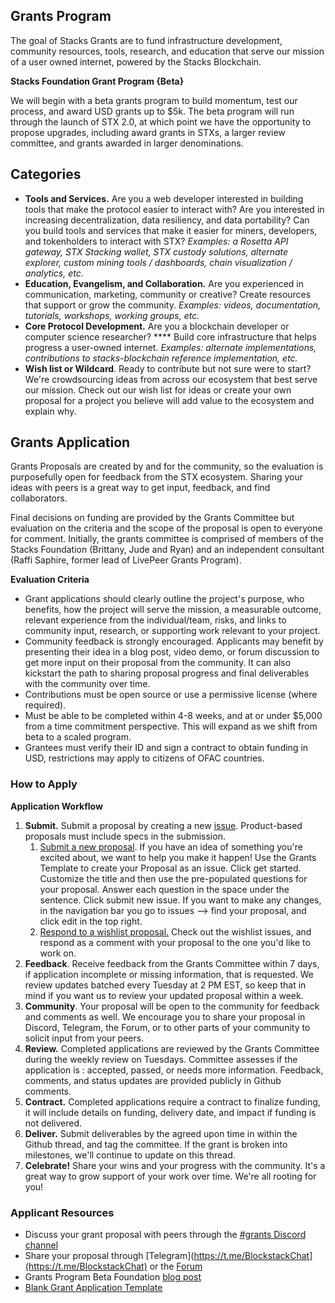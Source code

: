 ## Grants Program

The goal of Stacks Grants are to fund infrastructure development, community resources, tools, research, and education that serve our mission of a user owned internet, powered by the Stacks Blockchain.

**Stacks Foundation Grant Program {Beta}**

We will begin with a beta grants program to build momentum, test our process, and award USD grants up to $5k. The beta program will run through the launch of STX 2.0, at which point we have the opportunity to propose upgrades, including award grants in STXs, a larger review committee, and grants awarded in larger denominations.

## Categories

- **Tools and Services.** Are you a web developer interested in building tools that make the protocol easier to interact with? Are you interested in increasing decentralization, data resiliency, and data portability? Can you build tools and services that make it easier for miners, developers, and tokenholders to interact with STX? *Examples: a Rosetta API gateway, STX Stacking wallet, STX custody solutions, alternate explorer, custom mining tools / dashboards, chain visualization / analytics, etc.*
- **Education, Evangelism, and Collaboration.** Are you experienced in communication, marketing, community or creative? Create resources that support or grow the community.  *Examples: videos, documentation, tutorials, workshops, working groups, etc.*
- **Core Protocol Development.** Are you a blockchain developer or computer science researcher? **** Build core infrastructure that helps progress a user-owned internet. *Examples: alternate implementations, contributions to stacks-blockchain reference implementation, etc.*
- **Wish list or Wildcard**. Ready to contribute but not sure were to start? We're crowdsourcing ideas from across our ecosystem that best serve our mission. Check out our wish list for ideas or create your own proposal for a project you believe will add value to the ecosystem and explain why.

## Grants Application
Grants Proposals are created by and for the community, so the evaluation is purposefully open for feedback from the STX ecosystem. Sharing your ideas with peers is a great way to get input, feedback, and find collaborators.

Final decisions on funding are provided by the Grants Committee but evaluation on the criteria and the scope of the proposal is open to everyone for comment. Initially, the grants committee is comprised of members of the Stacks Foundation (Brittany, Jude and Ryan) and an independent consultant (Raffi Saphire, former lead of LivePeer Grants Program).

**Evaluation Criteria**

- Grant applications should clearly outline the project's purpose, who benefits, how the project will serve the mission, a measurable outcome, relevant experience from the individual/team, risks, and links to community input, research, or supporting work relevant to your project.
- Community feedback is strongly encouraged. Applicants may benefit by presenting their idea in a blog post, video demo, or forum discussion to get more input on their proposal from the community. It can also kickstart the path to sharing proposal progress and final deliverables with the community over time.
- Contributions must be open source or use a permissive license (where required).
- Must be able to be completed within 4-8 weeks, and at or under $5,000 from a time commitment perspective. This will expand as we shift from beta to a scaled program.
- Grantees must verify their ID and sign a contract to obtain funding in USD, restrictions may apply to citizens of OFAC countries.

### How to Apply

**Application Workflow**

1. **Submit.** Submit a proposal by creating a new [issue](https://github.com/stacksgov/Stacks-Grants/issues/new/choose). Product-based proposals must include specs in the submission.
    1. [Submit a new proposal](https://github.com/stacksgov/Stacks-Grants/issues/new/choose). If you have an idea of something you're excited about, we want to help you make it happen! Use the Grants Template to create your Proposal as an issue. Click get started. Customize the title and then use the pre-populated questions for your proposal. Answer each question in the space under the sentence. Click submit new issue. If you want to make any changes, in the navigation bar you go to issues --> find your proposal, and click edit in the top right.
    2. [Respond to a wishlist proposal.](https://github.com/stacksgov/Stacks-Grants/issues) Check out the wishlist issues, and respond as a comment with your proposal to the one you'd like to work on.
2. **Feedback**. Receive feedback from the Grants Committee within 7 days, if application incomplete or missing information, that is requested. We review updates batched every Tuesday at 2 PM EST, so keep that in mind if you want us to review your updated proposal within a week.
3. **Community**. Your proposal will be open to the community for feedback and comments as well. We encourage you to share your proposal in Discord, Telegram, the Forum, or to other parts of your community to solicit input from your peers.
4. **Review.** Completed applications are reviewed by the Grants Committee during the weekly review on Tuesdays. Committee assesses if the application is : accepted, passed, or needs more information. Feedback, comments, and status updates are provided publicly in Github comments.
5. **Contract.** Completed applications require a contract to finalize funding, it will include details on funding, delivery date, and impact if funding is not delivered.
6. **Deliver.** Submit deliverables by the agreed upon time in within the Github thread, and tag the committee. If the grant is broken into milestones, we'll continue to update on this thread.
7. **Celebrate!** Share your wins and your progress with the community. It's a great way to grow support of your work over time. We're all rooting for you!

### Applicant Resources
- Discuss your grant proposal with peers through the [#grants Discord channel](https://discord.gg/YGPBHt)
- Share your proposal through [Telegram](https://t.me/BlockstackChat](https://t.me/BlockstackChat) or the [Forum](https://forum.blockstack.org/)
- Grants Program Beta Foundation [blog post](stacks.org/news)
- [Blank Grant Application Template](https://github.com/stacksgov/Stacks-Grants/commit/d877286b9c3c604ae89b89320e78e8293b0ab54d)
